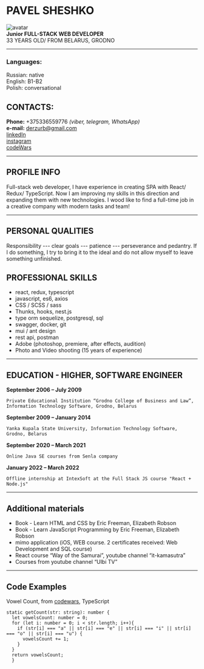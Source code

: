 # PAVEL SHESHKO
![avatar](https://sun1.beltelecom-by-minsk.userapi.com/s/v1/ig2/vell1kuxSksveyuiNHLMHmbZ2SIU9MYiHEGvFMMjLnqXfzShBMc4GQ73yUfcPIlv7gt8ja_YaOPliOAuVYtOoEsI.jpg?size=200x200&quality=96&crop=0,0,602,602&ava=1) \
**Junior FULL-STACK WEB DEVELOPER** \
33 YEARS OLD/ 
FROM BELARUS, GRODNO 

---
### Languages: 
Russian: native \
English: B1-B2 \
Polish: conversational

## CONTACTS:
**Phone:** +375336559776 _(viber, telegram, WhatsApp)_ \
**e-mail:** derzurb@gmail.com \
[linkedIn](https://www.linkedin.com/in/sheshko-pavel) \
[instagram](https://www.instagram.com/sheshko_pavel)  \
[codeWars](https://www.codewars.com/users/SheshkoPavel)

---
## PROFILE INFO
Full-stack web developer, I have experience in creating SPA with 
React/ Redux/ TypeScript. Now I am improving my skills in this
direction and expanding them with new technologies.
I wood like to find a full-time job in a creative company with
modern tasks and team!

---
## PERSONAL QUALITIES
Responsibility  ---  clear goals  ---  patience --- perseverance and pedantry. If I do something, I try to bring it to the ideal and do not allow myself to leave something unfinished.

## PROFESSIONAL SKILLS
- react, redux, typescript 
- javascript, es6, axios 
- CSS / SCSS / sass 
- Thunks, hooks, nest.js 
- type orm sequelize, postgresql, sql 
- swagger, docker, git 
- mui / ant design 
- rest api, postman 
- Adobe (photoshop, premiere, after effects, audition) 
- Photo and Video shooting (15 years of experience)

---
## EDUCATION - HIGHER, SOFTWARE ENGINEER

**September 2006 – July 2009**

	Private Educational Institution “Grodno College of Business and Law”, Information Technology Software, Grodno, Belarus

**September 2009 – January 2014**

	Yanka Kupala State University, Information Technology Software,	Grodno, Belarus

**September 2020 – March 2021**

	Online Java SE courses from Senla company

**January 2022 – March 2022**

	Offline internship at IntexSoft at the Full Stack JS course "React + Node.js"

---
## Additional materials
- Book - Learn HTML and CSS by Eric Freeman, Elizabeth Robson 
- Book - Learn JavaScript Programming by Eric Freeman, 	Elizabeth Robson
- mimo application (iOS, WEB course. 2 certificates received: 
	Web Development and SQL course)
- React course “Way of the Samurai”, youtube channel “it-kamasutra”
- Courses from youtube channel “Ulbi TV”

---
## Code Examples
Vowel Count, from [codewars](https://www.codewars.com/kata/54ff3102c1bad923760001f3), TypeScript
```
static getCount(str: string): number {
  let vowelsCount: number = 0;
  for (let i: number = 0; i < str.length; i++){
    if (str[i] === "a" || str[i] === "e" || str[i] === "i" || str[i] === "o" || str[i] === "u") {
      vowelsCount += 1;
    }
  }   
  return vowelsCount;
  }
```